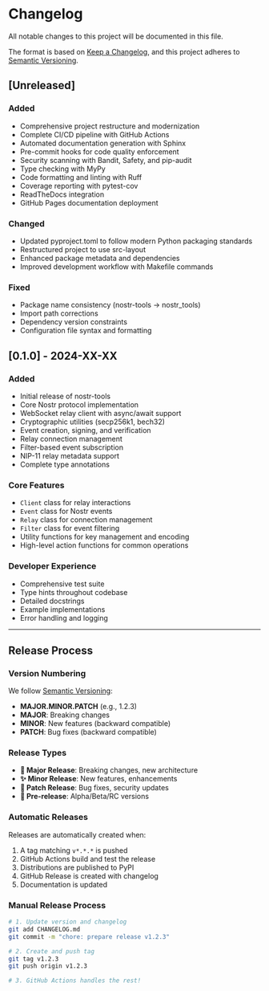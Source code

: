 # Changelog

All notable changes to this project will be documented in this file.

The format is based on [Keep a Changelog](https://keepachangelog.com/en/1.0.0/),
and this project adheres to [Semantic Versioning](https://semver.org/spec/v2.0.0.html).

## [Unreleased]

### Added

- Comprehensive project restructure and modernization
- Complete CI/CD pipeline with GitHub Actions
- Automated documentation generation with Sphinx
- Pre-commit hooks for code quality enforcement
- Security scanning with Bandit, Safety, and pip-audit
- Type checking with MyPy
- Code formatting and linting with Ruff
- Coverage reporting with pytest-cov
- ReadTheDocs integration
- GitHub Pages documentation deployment

### Changed

- Updated pyproject.toml to follow modern Python packaging standards
- Restructured project to use src-layout
- Enhanced package metadata and dependencies
- Improved development workflow with Makefile commands

### Fixed

- Package name consistency (nostr-tools → nostr_tools)
- Import path corrections
- Dependency version constraints
- Configuration file syntax and formatting

## [0.1.0] - 2024-XX-XX

### Added

- Initial release of nostr-tools
- Core Nostr protocol implementation
- WebSocket relay client with async/await support
- Cryptographic utilities (secp256k1, bech32)
- Event creation, signing, and verification
- Relay connection management
- Filter-based event subscription
- NIP-11 relay metadata support
- Complete type annotations

### Core Features

- `Client` class for relay interactions
- `Event` class for Nostr events
- `Relay` class for connection management
- `Filter` class for event filtering
- Utility functions for key management and encoding
- High-level action functions for common operations

### Developer Experience

- Comprehensive test suite
- Type hints throughout codebase
- Detailed docstrings
- Example implementations
- Error handling and logging

---

## Release Process

### Version Numbering

We follow [Semantic Versioning](https://semver.org/):

- **MAJOR.MINOR.PATCH** (e.g., 1.2.3)
- **MAJOR**: Breaking changes
- **MINOR**: New features (backward compatible)
- **PATCH**: Bug fixes (backward compatible)

### Release Types

- **🚀 Major Release**: Breaking changes, new architecture
- **✨ Minor Release**: New features, enhancements
- **🐛 Patch Release**: Bug fixes, security updates
- **🔧 Pre-release**: Alpha/Beta/RC versions

### Automatic Releases

Releases are automatically created when:

1. A tag matching `v*.*.*` is pushed
2. GitHub Actions build and test the release
3. Distributions are published to PyPI
4. GitHub Release is created with changelog
5. Documentation is updated

### Manual Release Process

```bash
# 1. Update version and changelog
git add CHANGELOG.md
git commit -m "chore: prepare release v1.2.3"

# 2. Create and push tag
git tag v1.2.3
git push origin v1.2.3

# 3. GitHub Actions handles the rest!
```

